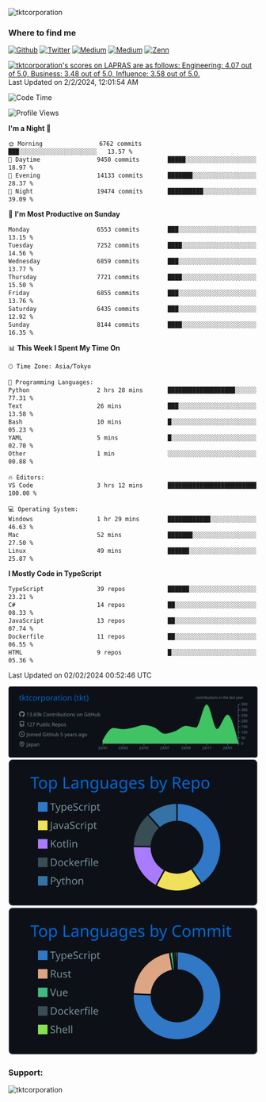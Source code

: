 <p align="left"> <img src="https://komarev.com/ghpvc/?username=tktcorporation&label=Profile%20views&color=0e75b6&style=flat" alt="tktcorporation" /> </p>

<h3>Where to find me</h3>
<p>
<a href="https://github.com/tktcorporation" target="_blank"><img alt="Github" src="https://img.shields.io/badge/GitHub-%2312100E.svg?&style=for-the-badge&logo=Github&logoColor=white" /></a>
<a href="https://twitter.com/tktcorporation" target="_blank"><img alt="Twitter" src="https://img.shields.io/badge/twitter-%231DA1F2.svg?&style=for-the-badge&logo=twitter&logoColor=white" /></a>
<a href="https://www.linkedin.com/in/tktcorporation" target="_blank"><img alt="Medium" src="https://img.shields.io/badge/linkdin-0a66c2.svg?&style=for-the-badge&logo=linkedin&logoColor=white" /></a>
<a href="https://qiita.com/tktcorporation" target="_blank"><img alt="Medium" src="https://img.shields.io/badge/qiita-55C500.svg?&style=for-the-badge&logo=qiita&logoColor=white" /></a>
<a href="https://zenn.dev/tktcorporation" target="_blank"><img alt="Zenn" src="https://img.shields.io/badge/Zenn-3EA8FF.svg?&style=for-the-badge&logo=Zenn&logoColor=white" /></a>
</p>

<!--START_SECTION:lapras-card-->
<p ><a href="https://lapras.com/public/tktcorporation" target="_blank" rel="noopener noreferrer"><img alt="tktcorporation's scores on LAPRAS are as follows: Engineering: 4.07 out of 5.0, Business: 3.48 out of 5.0, Influence: 3.58 out of 5.0." src="https://lapras-card-generator.vercel.app/api/svg?e=4.07&b=3.48&i=3.58&b1=%23232323&b2=%236d6d6d&i1=%23212121&i2=%23818181&l=en" width="300" ></a>  
Last Updated on 2/2/2024, 12:01:54 AM</p>
<!--END_SECTION:lapras-card-->
  
<!--START_SECTION:waka-->
![Code Time](http://img.shields.io/badge/Code%20Time-1%2C381%20hrs%2059%20mins-blue)

![Profile Views](http://img.shields.io/badge/Profile%20Views-0-blue)

**I'm a Night 🦉** 

```text
🌞 Morning                6762 commits        ███░░░░░░░░░░░░░░░░░░░░░░   13.57 % 
🌆 Daytime                9450 commits        █████░░░░░░░░░░░░░░░░░░░░   18.97 % 
🌃 Evening                14133 commits       ███████░░░░░░░░░░░░░░░░░░   28.37 % 
🌙 Night                  19474 commits       ██████████░░░░░░░░░░░░░░░   39.09 % 
```
📅 **I'm Most Productive on Sunday** 

```text
Monday                   6553 commits        ███░░░░░░░░░░░░░░░░░░░░░░   13.15 % 
Tuesday                  7252 commits        ████░░░░░░░░░░░░░░░░░░░░░   14.56 % 
Wednesday                6859 commits        ███░░░░░░░░░░░░░░░░░░░░░░   13.77 % 
Thursday                 7721 commits        ████░░░░░░░░░░░░░░░░░░░░░   15.50 % 
Friday                   6855 commits        ███░░░░░░░░░░░░░░░░░░░░░░   13.76 % 
Saturday                 6435 commits        ███░░░░░░░░░░░░░░░░░░░░░░   12.92 % 
Sunday                   8144 commits        ████░░░░░░░░░░░░░░░░░░░░░   16.35 % 
```


📊 **This Week I Spent My Time On** 

```text
🕑︎ Time Zone: Asia/Tokyo

💬 Programming Languages: 
Python                   2 hrs 28 mins       ███████████████████░░░░░░   77.31 % 
Text                     26 mins             ███░░░░░░░░░░░░░░░░░░░░░░   13.58 % 
Bash                     10 mins             █░░░░░░░░░░░░░░░░░░░░░░░░   05.23 % 
YAML                     5 mins              █░░░░░░░░░░░░░░░░░░░░░░░░   02.70 % 
Other                    1 min               ░░░░░░░░░░░░░░░░░░░░░░░░░   00.88 % 

🔥 Editors: 
VS Code                  3 hrs 12 mins       █████████████████████████   100.00 % 

💻 Operating System: 
Windows                  1 hr 29 mins        ████████████░░░░░░░░░░░░░   46.63 % 
Mac                      52 mins             ███████░░░░░░░░░░░░░░░░░░   27.50 % 
Linux                    49 mins             ██████░░░░░░░░░░░░░░░░░░░   25.87 % 
```

**I Mostly Code in TypeScript** 

```text
TypeScript               39 repos            ██████░░░░░░░░░░░░░░░░░░░   23.21 % 
C#                       14 repos            ██░░░░░░░░░░░░░░░░░░░░░░░   08.33 % 
JavaScript               13 repos            ██░░░░░░░░░░░░░░░░░░░░░░░   07.74 % 
Dockerfile               11 repos            ██░░░░░░░░░░░░░░░░░░░░░░░   06.55 % 
HTML                     9 repos             █░░░░░░░░░░░░░░░░░░░░░░░░   05.36 % 
```




 Last Updated on 02/02/2024 00:52:46 UTC
<!--END_SECTION:waka-->

[![](https://raw.githubusercontent.com/tktcorporation/tktcorporation/master/profile-summary-card-output/github_dark/0-profile-details.svg)](https://github.com/vn7n24fzkq/github-profile-summary-cards)
[![](https://raw.githubusercontent.com/tktcorporation/tktcorporation/master/profile-summary-card-output/github_dark/1-repos-per-language.svg)](https://github.com/vn7n24fzkq/github-profile-summary-cards) [![](https://raw.githubusercontent.com/tktcorporation/tktcorporation/master/profile-summary-card-output/github_dark/2-most-commit-language.svg)](https://github.com/vn7n24fzkq/github-profile-summary-cards)

<h3 align="left">Support:</h3>
<p><a href="https://www.buymeacoffee.com/tktcorporation"> <img align="left" src="https://cdn.buymeacoffee.com/buttons/v2/default-yellow.png" height="50" width="210" alt="tktcorporation" /></a></p><br><br>
